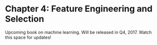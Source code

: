 

# Chapter 4: Feature Engineering and Selection
Upcoming book on machine learning. Will be released in Q4, 2017. Watch this space for updates!
